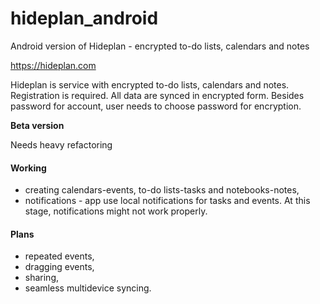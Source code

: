 # hideplan_android
Android version of Hideplan - encrypted to-do lists, calendars and notes

https://hideplan.com

Hideplan is service with encrypted to-do lists, calendars and notes. Registration is required. All data are synced in encrypted form. Besides password for account, user needs to choose password for encryption.

<b>Beta version</b>

Needs heavy refactoring 

<h4>Working</h4> 

- creating calendars-events, to-do lists-tasks and notebooks-notes,
- notifications - app use local notifications for tasks and events. At this stage, notifications might not work properly.

<h4>Plans</h4>

- repeated events, 
- dragging events,
- sharing, 
- seamless multidevice syncing.

